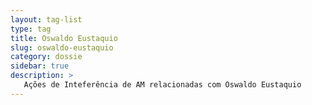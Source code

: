```yaml
---
layout: tag-list
type: tag
title: Oswaldo Eustaquio
slug: oswaldo-eustaquio
category: dossie
sidebar: true
description: >
   Ações de Inteferência de AM relacionadas com Oswaldo Eustaquio
---
```

